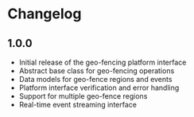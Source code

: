 # Changelog

## 1.0.0

* Initial release of the geo-fencing platform interface
* Abstract base class for geo-fencing operations
* Data models for geo-fence regions and events
* Platform interface verification and error handling
* Support for multiple geo-fence regions
* Real-time event streaming interface
